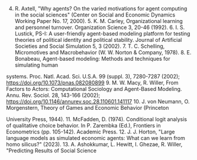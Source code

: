4. R. Axtell, "Why agents? On the varied motivations for agent computing in the social sciences" (Center on Social and Economic Dynamics Working Paper No. 17, 2000). 5. K. M. Carley, Organizational learning and personnel turnover. Organization Science 3, 20-46 (1992). 6. I. S. Lustick, PS-I: A user-friendly agent-based modeling platform for testing theories of political identity and political stability. Journal of Artificial Societies and Social Simulation 5, 3 (2002). 7. T. C. Schelling, Micromotives and Macrobehavior (W. W. Norton & Company, 1978). 8. E. Bonabeau, Agent-based modeling: Methods and techniques for simulating human

systems. Proc. Natl. Acad. Sci. U.S.A. 99 (suppl. 3), 7280-7287 (2002); https://doi.org/10.1073/pnas.082080899 9. M. W. Macy, R. Willer, From Factors to Actors: Computational Sociology and Agent-Based Modeling. Annu. Rev. Sociol. 28, 143-166 (2002); https://doi.org/10.1146/annurev.soc.28.110601.141117 10. J. von Neumann, O. Morgenstern, Theory of Games and Economic Behavior (Princeton

University Press, 1944). 11. McFadden, D. (1974). Conditional logit analysis of qualitative choice behavior. In P. Zarembka (Ed.), Frontiers in Econometrics (pp. 105-142). Academic Press. 12. J. J. Horton, "Large language models as simulated economic agents: What can we learn from homo silicus?" (2023). 13. A. Ashokkumar, L. Hewitt, I. Ghezae, R. Willer, "Predicting Results of Social Science